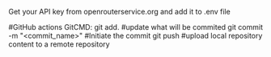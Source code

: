 Get your API key from openrouterservice.org and add it to .env file

#GitHub actions
GitCMD: git add. #update what will be commited
	git commit -m "<commit_name>" #Initiate the commit
	git push #upload local repository content to a remote repository
